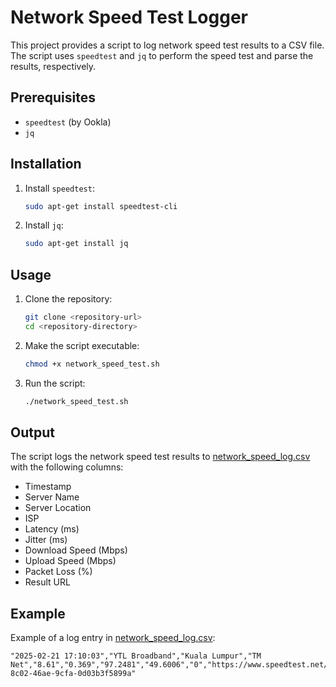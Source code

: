 # Network Speed Test Logger

This project provides a script to log network speed test results to a CSV file. The script uses `speedtest` and `jq` to perform the speed test and parse the results, respectively.

## Prerequisites

- `speedtest` (by Ookla)
- `jq`

## Installation

1. Install `speedtest`:
    ```sh
    sudo apt-get install speedtest-cli
    ```

2. Install `jq`:
    ```sh
    sudo apt-get install jq
    ```

## Usage

1. Clone the repository:
    ```sh
    git clone <repository-url>
    cd <repository-directory>
    ```

2. Make the script executable:
    ```sh
    chmod +x network_speed_test.sh
    ```

3. Run the script:
    ```sh
    ./network_speed_test.sh
    ```

## Output

The script logs the network speed test results to [network_speed_log.csv](http://_vscodecontentref_/0) with the following columns:
- Timestamp
- Server Name
- Server Location
- ISP
- Latency (ms)
- Jitter (ms)
- Download Speed (Mbps)
- Upload Speed (Mbps)
- Packet Loss (%)
- Result URL

## Example

Example of a log entry in [network_speed_log.csv](http://_vscodecontentref_/1):
```csv
"2025-02-21 17:10:03","YTL Broadband","Kuala Lumpur","TM Net","8.61","0.369","97.2481","49.6006","0","https://www.speedtest.net/result/c/d73e915d-8c02-46ae-9cfa-0d03b3f5899a"


